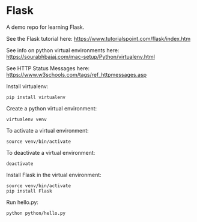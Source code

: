 # Flask

A demo repo for learning Flask.

See the Flask tutorial here:
https://www.tutorialspoint.com/flask/index.htm

See info on python virtual environments here:
https://sourabhbajaj.com/mac-setup/Python/virtualenv.html

See HTTP Status Messages here:
https://www.w3schools.com/tags/ref_httpmessages.asp

Install virtualenv:
```
pip install virtualenv
```

Create a python virtual environment:
```
virtualenv venv
```

To activate a virtual environment:
```
source venv/bin/activate
```

To deactivate a virtual environment:
```
deactivate
```

Install Flask in the virtual environment:

```
source venv/bin/activate
pip install Flask
```

Run hello.py:
```
python python/hello.py
```


